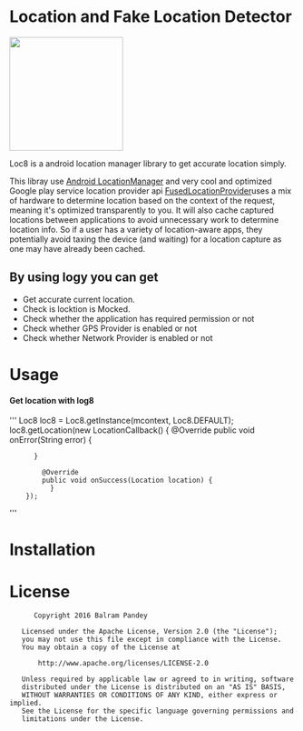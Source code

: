 # Location and Fake Location Detector 

<img align="center" src='https://github.com/balrampandey19/FakeLocationDetctor/blob/master/Screen/loc8.png' width='200' height='200'/>

Loc8 is a android location manager library to get accurate location simply.

This libray use [Android LocationManager](https://developer.android.com/reference/android/location/LocationManager.html)  and very cool and optimized Google play service location provider api [FusedLocationProvider](https://developers.google.com/android/reference/com/google/android/gms/location/FusedLocationProviderApi)uses a mix of hardware to determine location based on the context of the request, meaning it's optimized transparently to you. It will also cache captured locations between applications to avoid unnecessary work to determine location info. So if a user has a variety of location-aware apps, they potentially avoid taxing the device (and waiting) for a location capture as one may have already been cached.
## By using logy you can get

* Get accurate current location.
* Check is locktion is Mocked.
* Check whether the application has required permission or not
* Check whether GPS Provider is enabled or not
* Check whether Network Provider is enabled or not

# Usage

#### Get location with log8
'''
 Loc8 loc8 = Loc8.getInstance(mcontext, Loc8.DEFAULT);
        loc8.getLocation(new LocationCallback() {
            @Override
            public void onError(String error) {
               
          }

            @Override
            public void onSuccess(Location location) {
              }
        });
        
'''



# Installation




# License

```
      Copyright 2016 Balram Pandey

   Licensed under the Apache License, Version 2.0 (the "License");
   you may not use this file except in compliance with the License.
   You may obtain a copy of the License at

       http://www.apache.org/licenses/LICENSE-2.0

   Unless required by applicable law or agreed to in writing, software
   distributed under the License is distributed on an "AS IS" BASIS,
   WITHOUT WARRANTIES OR CONDITIONS OF ANY KIND, either express or implied.
   See the License for the specific language governing permissions and
   limitations under the License.

```





